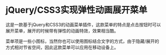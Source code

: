 # jQuery/CSS3实现弹性动画展开菜单
这是一款基于jQuery和CSS3的动画菜单插件，这款菜单的特点是点击按钮时可以展开菜单，展开的时候带有弹性的动画特效，效果相当酷。

菜单项是一些小图标，当然你也可以使用图标结合文字的方式，由于隐藏/展开的方式相对节省空间，因此这款菜单可以应用在移动设备上。
